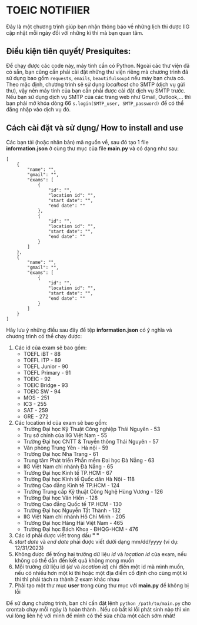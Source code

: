# TOEIC NOTIFIIER
Đây là một chương trình giúp bạn nhận thông báo về những lịch thi được IIG cập nhật mỗi ngày đối với những kì thi mà bạn quan tâm.  
  
## Điều kiện tiên quyết/ Presiquites:
Để chạy được các code này, máy tính cần có Python. Ngoài các thư viện đã có sẵn, bạn cũng cần phải cài đặt những thư viện riêng mà chương trình đã sử dụng bao gồm `requests`, `emails`, `beautifulsoup4` nếu máy bạn chưa có. 
Theo mặc định, chương trình sẽ sử dụng *localhost* cho SMTP (dịch vụ gửi thư), vậy nên máy tính của bạn cần phải được cài đặt dịch vụ SMTP trước. Nếu bạn sử dụng dịch vụ SMTP của các trang web như Gmail, Outlook,... thì bạn phải mở khóa dòng 66 `s.login(SMTP_user, SMTP_password)` để có thể đăng nhập vào dịch vụ đó.  
  
## Cách cài đặt và sử dụng/ How to install and use
Các bạn tải (hoặc nhân bản) mã nguồn về, sau đó tạo 1 file **information.json** ở cùng thư mục của file **main.py** và có dạng như sau:  
  
```
[
    {
        "name": "",
        "gmail": "",
        "exams": [
            {
                "id": "",
                "location id": "",
                "start date": "",
                "end date": ""
            },
            {
                "id": "",
                "location id": "",
                "start date": "",
                "end date": ""
            }
        ]
    },
    {
        "name": "",
        "gmail": "",
        "exams": [
            {
                "id": "",
                "location id": "",
                "start date": "",
                "end date": ""
            }
        ]
    }
]
```
Hãy lưu ý những điều sau đây để tệp **information.json** có ý nghĩa và chương trình có thể chạy được:  
1. Các id của exam sẽ bao gồm:
    - TOEFL iBT - 88
    - TOEFL ITP - 89
    - TOEFL Junior - 90
    - TOEFL Primary - 91
    - TOEIC - 92
    - TOEIC Bridge - 93
    - TOEIC SW - 94
    - MOS - 251
    - IC3 - 255
    - SAT - 259
    - GRE - 272
2. Các location id của exam sẽ bao gồm:
    - Trường Đại học Kỹ Thuật Công nghiệp Thái Nguyên - 53
    - Trụ sở chính của IIG Việt Nam - 55
    - Trường Đại học CNTT & Truyền thông Thái Nguyên - 57
    - Văn phòng Trung Yên - Hà nội - 59
    - Trường Đại học Nha Trang - 61
    - Trung tâm Phát triển Phần mềm Đai học Đà Nẵng - 63
    - IIG Việt Nam chi nhánh Đà Nẵng - 65
    - Trường Đại học Kinh tế TP.HCM - 67
    - Trường Đại học Kinh tế Quốc dân Hà Nội - 118
    - Trường Cao đẳng Kinh tế TP.HCM - 124
    - Trường Trung cấp Kỹ thuật Công Nghệ Hùng Vương - 126
    - Trường Đại học Văn Hiến - 128
    - Trường Cao đẳng Quốc tế TP.HCM - 130
    - Trường Đại học Nguyễn Tất Thành - 132
    - IIG Việt Nam chi nhánh Hồ Chí Minh - 205
    - Trường Đại học Hàng Hải Việt Nam - 465
    - Trường Đại học Bách Khoa - ĐHQG-HCM - 476
3. Các id phải được viết trong dấu **" "**
4. *start date* và *end date* phải được viết dưới dạng mm/dd/yyyy (ví dụ: 12/31/2023)
5. Không được để trống hai trường dữ liệu *id* và *location id* của exam, nếu không có thể dẫn đến kết quả không mong muốn
6. Mỗi trường dữ liệu id (*id* và *location id*) chỉ điền một id mà mình muốn, nếu có nhiều hơn một kì thi hoặc một địa điểm cố định cho cùng một kì thi thì phải tách ra thành 2 exam khác nhau
7. Phải tạo một thư mục **user** trong cùng thư mục với **main.py** để không bị lỗi  
  
Để sử dụng chương trình, bạn chỉ cần đặt lệnh `python /path/to/main.py` cho crontab chạy mỗi ngày là hoàn thành . Nếu có bất kì lỗi phát sinh nào thì xin vui lòng liên hệ với mình để mình có thể sửa chữa một cách sớm nhất!
